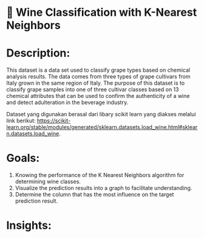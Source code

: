 # 🍷 Wine Classification with K-Nearest Neighbors

# Description:
This dataset is a data set used to classify grape types based on chemical analysis results. The data comes from three types of grape cultivars from Italy grown in the same region of Italy. The purpose of this dataset is to classify grape samples into one of three cultivar classes based on 13 chemical attributes that can be used to confirm the authenticity of a wine and detect adulteration in the beverage industry.

Dataset yang digunakan berasal dari libary scikit learn yang diakses melalui link berikut: https://scikit-learn.org/stable/modules/generated/sklearn.datasets.load_wine.html#sklearn.datasets.load_wine.

# Goals:
1. Knowing the performance of the K Nearest Neighbors algorithm for determining wine classes.
2. Visualize the prediction results into a graph to facilitate understanding. 
3. Determine the column that has the most influence on the target prediction result.

# Insights:
